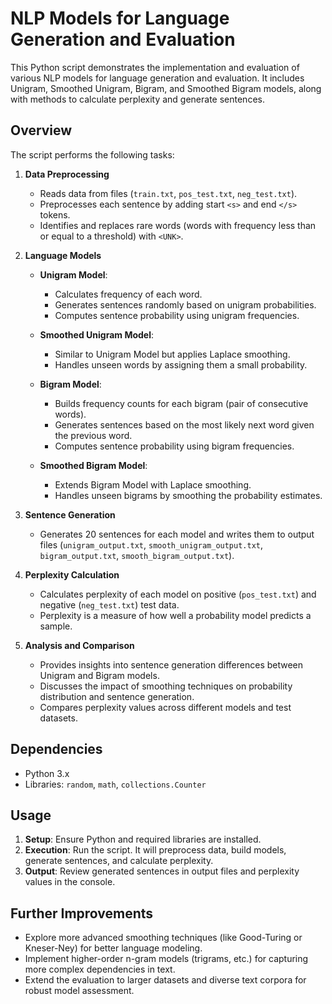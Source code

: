 # NLP Models for Language Generation and Evaluation

This Python script demonstrates the implementation and evaluation of various NLP models for language generation and evaluation. It includes Unigram, Smoothed Unigram, Bigram, and Smoothed Bigram models, along with methods to calculate perplexity and generate sentences.

## Overview

The script performs the following tasks:

1. **Data Preprocessing**
   - Reads data from files (`train.txt`, `pos_test.txt`, `neg_test.txt`).
   - Preprocesses each sentence by adding start `<s>` and end `</s>` tokens.
   - Identifies and replaces rare words (words with frequency less than or equal to a threshold) with `<UNK>`.

2. **Language Models**
   - **Unigram Model**: 
     - Calculates frequency of each word.
     - Generates sentences randomly based on unigram probabilities.
     - Computes sentence probability using unigram frequencies.

   - **Smoothed Unigram Model**: 
     - Similar to Unigram Model but applies Laplace smoothing.
     - Handles unseen words by assigning them a small probability.

   - **Bigram Model**: 
     - Builds frequency counts for each bigram (pair of consecutive words).
     - Generates sentences based on the most likely next word given the previous word.
     - Computes sentence probability using bigram frequencies.

   - **Smoothed Bigram Model**:
     - Extends Bigram Model with Laplace smoothing.
     - Handles unseen bigrams by smoothing the probability estimates.

3. **Sentence Generation**
   - Generates 20 sentences for each model and writes them to output files (`unigram_output.txt`, `smooth_unigram_output.txt`, `bigram_output.txt`, `smooth_bigram_output.txt`).

4. **Perplexity Calculation**
   - Calculates perplexity of each model on positive (`pos_test.txt`) and negative (`neg_test.txt`) test data.
   - Perplexity is a measure of how well a probability model predicts a sample.

5. **Analysis and Comparison**
   - Provides insights into sentence generation differences between Unigram and Bigram models.
   - Discusses the impact of smoothing techniques on probability distribution and sentence generation.
   - Compares perplexity values across different models and test datasets.

## Dependencies

- Python 3.x
- Libraries: `random`, `math`, `collections.Counter`

## Usage

1. **Setup**: Ensure Python and required libraries are installed.
2. **Execution**: Run the script. It will preprocess data, build models, generate sentences, and calculate perplexity.
3. **Output**: Review generated sentences in output files and perplexity values in the console.

## Further Improvements

- Explore more advanced smoothing techniques (like Good-Turing or Kneser-Ney) for better language modeling.
- Implement higher-order n-gram models (trigrams, etc.) for capturing more complex dependencies in text.
- Extend the evaluation to larger datasets and diverse text corpora for robust model assessment.


